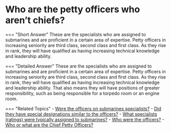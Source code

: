 # Who are the petty officers who aren’t chiefs?


=== "Short Answer"
    These are the specialists who are assigned to submarines and are proficient in a certain area of expertise. Petty officers in increasing seniority are third class, second class and first class. As they rise in rank, they will have qualified as having increasing technical knowledge and leadership ability.

=== "Detailed Answer"
    These are the specialists who are assigned to submarines and are proficient in a certain area of expertise.  Petty officers in increasing seniority are third class, second class and first class.  As they rise in rank, they will have qualified as having increasing technical knowledge and leadership ability.  That also means they will have positions of greater responsibility, such as being responsible for a torpedo room or an engine room.

=== "Related Topics"
    - [Were the officers on submarines specialists?](./were-the-officers-on-submarines-specialists.md)
    - [Did they have special designations similar to the officers?](./did-they-have-special-designations-similar-to-the-officers.md)
    - [What specialists (ratings) were typically assigned to submarines?](./what-specialists-ratings-were-typically-assigned-to-submarines.md)
    - [Who were the officers?](./who-were-the-officers.md)
    - [Who or what are the Chief Petty Officers?](./who-or-what-are-the-chief-petty-officers.md)
